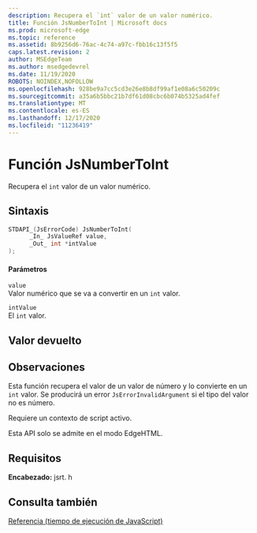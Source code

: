 ```yaml
---
description: Recupera el `int` valor de un valor numérico.
title: Función JsNumberToInt | Microsoft docs
ms.prod: microsoft-edge
ms.topic: reference
ms.assetid: 8b9256d6-76ac-4c74-a97c-fbb16c13f5f5
caps.latest.revision: 2
author: MSEdgeTeam
ms.author: msedgedevrel
ms.date: 11/19/2020
ROBOTS: NOINDEX,NOFOLLOW
ms.openlocfilehash: 928be9a7cc5cd3e26e8b8df99af1e08a6c50209c
ms.sourcegitcommit: a35a6b5bbc21b7df61d08cbc6b074b5325ad4fef
ms.translationtype: MT
ms.contentlocale: es-ES
ms.lasthandoff: 12/17/2020
ms.locfileid: "11236419"
---
```

# Función JsNumberToInt

Recupera el `int` valor de un valor numérico.  
  
## Sintaxis  
  
```cpp  
STDAPI_(JsErrorCode) JsNumberToInt(  
      _In_ JsValueRef value,  
      _Out_ int *intValue  
);  
```  
  
#### Parámetros  
 `value`  
 Valor numérico que se va a convertir en un `int` valor.  
  
 `intValue`  
 El `int` valor.  
  
## Valor devuelto  
  
## Observaciones  
 Esta función recupera el valor de un valor de número y lo convierte en un `int` valor. Se producirá un error `JsErrorInvalidArgument` si el tipo del valor no es número.  
  
 Requiere un contexto de script activo.  
  
 Esta API solo se admite en el modo EdgeHTML.  
  
## Requisitos  
 **Encabezado:** jsrt. h  
  
## Consulta también  
 [Referencia (tiempo de ejecución de JavaScript)](../chakra-hosting/reference-javascript-runtime.md)
